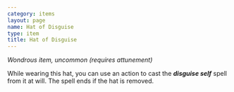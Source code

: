 ```yaml
---
category: items
layout: page
name: Hat of Disguise
type: item
title: Hat of Disguise 
---
```

_Wondrous item, uncommon (requires attunement)_ 

While wearing this hat, you can use an action to cast the **_disguise self_** spell from it at will. The spell ends if the hat is removed. 